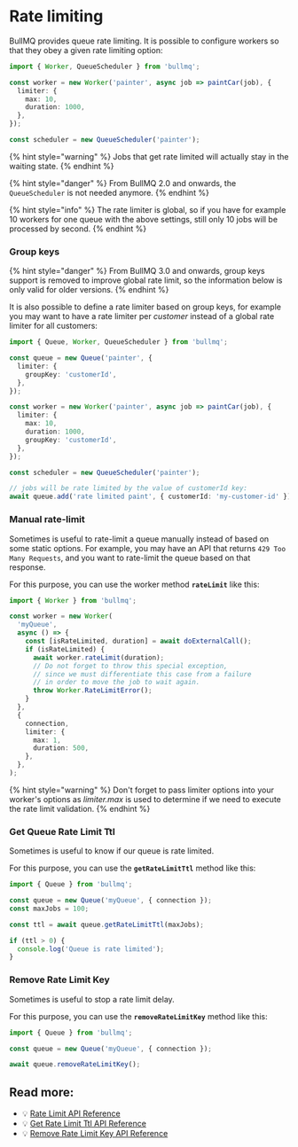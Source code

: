 # Rate limiting

BullMQ provides queue rate limiting. It is possible to configure workers so that they obey a given rate limiting option:

```typescript
import { Worker, QueueScheduler } from 'bullmq';

const worker = new Worker('painter', async job => paintCar(job), {
  limiter: {
    max: 10,
    duration: 1000,
  },
});

const scheduler = new QueueScheduler('painter');
```

{% hint style="warning" %}
Jobs that get rate limited will actually stay in the waiting state.
{% endhint %}

{% hint style="danger" %}
From BullMQ 2.0 and onwards, the `QueueScheduler` is not needed anymore.
{% endhint %}

{% hint style="info" %}
The rate limiter is global, so if you have for example 10 workers for one queue with the above settings, still only 10 jobs will be processed by second.
{% endhint %}

### Group keys

{% hint style="danger" %}
From BullMQ 3.0 and onwards, group keys support is removed to improve global rate limit, so the information below is only valid for older versions.
{% endhint %}

It is also possible to define a rate limiter based on group keys, for example you may want to have a rate limiter per _customer_ instead of a global rate limiter for all customers:

```typescript
import { Queue, Worker, QueueScheduler } from 'bullmq';

const queue = new Queue('painter', {
  limiter: {
    groupKey: 'customerId',
  },
});

const worker = new Worker('painter', async job => paintCar(job), {
  limiter: {
    max: 10,
    duration: 1000,
    groupKey: 'customerId',
  },
});

const scheduler = new QueueScheduler('painter');

// jobs will be rate limited by the value of customerId key:
await queue.add('rate limited paint', { customerId: 'my-customer-id' });
```

### Manual rate-limit

Sometimes is useful to rate-limit a queue manually instead of based on some static options. For example, you may have an API that returns `429 Too Many Requests`, and you want to rate-limit the queue based on that response.

For this purpose, you can use the worker method **`rateLimit`** like this:

```typescript
import { Worker } from 'bullmq';

const worker = new Worker(
  'myQueue',
  async () => {
    const [isRateLimited, duration] = await doExternalCall();
    if (isRateLimited) {
      await worker.rateLimit(duration);
      // Do not forget to throw this special exception,
      // since we must differentiate this case from a failure
      // in order to move the job to wait again.
      throw Worker.RateLimitError();
    }
  },
  {
    connection,
    limiter: {
      max: 1,
      duration: 500,
    },
  },
);
```

{% hint style="warning" %}
Don't forget to pass limiter options into your worker's options as _limiter.max_ is used to determine if we need to execute the rate limit validation.
{% endhint %}

### Get Queue Rate Limit Ttl

Sometimes is useful to know if our queue is rate limited.

For this purpose, you can use the **`getRateLimitTtl`** method like this:

```typescript
import { Queue } from 'bullmq';

const queue = new Queue('myQueue', { connection });
const maxJobs = 100;

const ttl = await queue.getRateLimitTtl(maxJobs);

if (ttl > 0) {
  console.log('Queue is rate limited');
}
```

### Remove Rate Limit Key

Sometimes is useful to stop a rate limit delay.

For this purpose, you can use the **`removeRateLimitKey`** method like this:

```typescript
import { Queue } from 'bullmq';

const queue = new Queue('myQueue', { connection });

await queue.removeRateLimitKey();
```

## Read more:

- 💡 [Rate Limit API Reference](https://api.docs.bullmq.io/classes/v5.Worker.html#rateLimit)
- 💡 [Get Rate Limit Ttl API Reference](https://api.docs.bullmq.io/classes/v5.Queue.html#getRateLimitTtl)
- 💡 [Remove Rate Limit Key API Reference](https://api.docs.bullmq.io/classes/v5.Queue.html#removeRateLimitKey)
